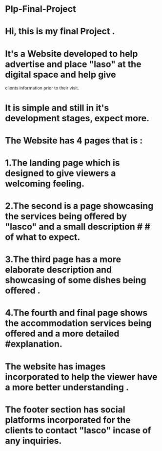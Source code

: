 # Plp-Final-Project
# Hi, this is my final Project .
# It's a Website developed to help advertise and place "laso" at the digital space and help give
clients information prior to their visit.
# It is simple and still in it's  development stages, expect more.
# The Website has 4 pages that is : 
# 1.The landing page which is designed to give viewers a welcoming feeling.
# 2.The second is a page showcasing the services being offered by "lasco" and a small description     # # of what to expect.
# 3.The third page has a more elaborate description and showcasing of some dishes being offered .
# 4.The fourth and final page shows the accommodation services being offered and a more detailed #explanation.

# The website has images incorporated to help the viewer have a more better understanding .
# The footer section has social platforms incorporated for the clients to contact "lasco" incase of any inquiries. 

